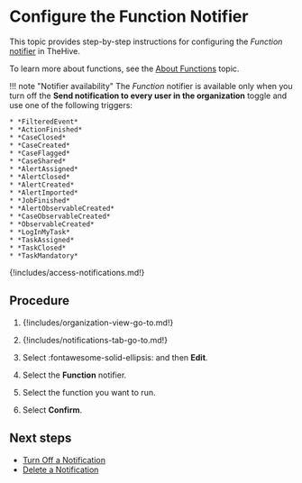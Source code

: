 # Configure the Function Notifier

<!-- md:license Platinum -->

This topic provides step-by-step instructions for configuring the *Function* [notifier](../about-notifications.md#notifiers) in TheHive.

To learn more about functions, see the [About Functions](../../manage-functions/about-functions.md) topic.

!!! note "Notifier availability"
    The *Function* notifier is available only when you turn off the **Send notification to every user in the organization** toggle and use one of the following triggers:

    * *FilteredEvent*  
    * *ActionFinished*  
    * *CaseClosed*  
    * *CaseCreated*  
    * *CaseFlagged*  
    * *CaseShared*  
    * *AlertAssigned*  
    * *AlertClosed*  
    * *AlertCreated*  
    * *AlertImported*  
    * *JobFinished*  
    * *AlertObservableCreated*  
    * *CaseObservableCreated*  
    * *ObservableCreated* 
    * *LogInMyTask*  
    * *TaskAssigned*  
    * *TaskClosed*  
    * *TaskMandatory*

{!includes/access-notifications.md!}

<h2>Procedure</h2>

1. {!includes/organization-view-go-to.md!}

2. {!includes/notifications-tab-go-to.md!}

3. Select :fontawesome-solid-ellipsis: and then **Edit**.

4. Select the **Function** notifier.

5. Select the function you want to run.

6. Select **Confirm**.

<h2>Next steps</h2>

* [Turn Off a Notification](../turn-off-a-notification.md)
* [Delete a Notification](../delete-a-notification.md)